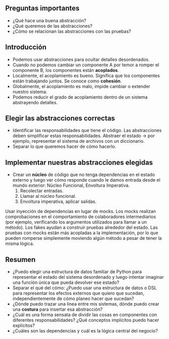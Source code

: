 ## Preguntas importantes

- ¿Qué hace una buena abstracción?
- ¿Qué queremos de las abstracciones?
- ¿Cómo se relacionan las abstracciones con las pruebas?

## Introducción

- Podemos usar abstracciones para ocultar detalles desordenados.
- Cuando no podemos cambiar un componente A por temor a romper el componente B, los componentes están **acoplados**.
- Localmente, el acoplamiento es bueno. Significa que los componentes están trabajando juntos. Se conoce como **cohesión**.
- Globalmente, el acoplamiento es malo, impide cambiar o extender nuestro sistema.
- Podemos reducir el grado de acoplamiento dentro de un sistema abstrayendo detalles.

## Elegir las abstracciones correctas

- Identificar las responsabilidades que tiene el código. Las abstracciones deben simplificar estas responsabilidades. Abstraer el estado -> por ejemplo, representar el sistema de archivos con un diccionario.
- Separar lo que queremos hacer de cómo hacerlo.

## Implementar nuestras abstracciones elegidas

- Crear un **núcleo** de código que no tenga dependencias en el estado externo y luego ver cómo responde cuando le damos entrada desde el mundo exterior: Núcleo Funcional, Envoltura Imperativa.
	1. Recolectar entradas.
	2. Llamar al núcleo funcional.
	3. Envoltura imperativa, aplicar salidas.

Usar inyección de dependencias en lugar de mocks. Los mocks realizan comprobaciones en el comportamiento de colaboradores intermediarios (por ejemplo, verificando los argumentos utilizados para llamar a un método). Los fakes ayudan a construir pruebas alrededor del estado.
Las pruebas con mocks están más acopladas a la implementación, por lo que pueden romperse simplemente moviendo algún método a pesar de tener la misma lógica.

## Resumen

- ¿Puedo elegir una estructura de datos familiar de Python para representar el estado del sistema desordenado y luego intentar imaginar una función única que pueda devolver ese estado?
- Separar el qué del cómo: ¿Puedo usar una estructura de datos o DSL para representar los efectos externos que quiero que sucedan, independientemente de cómo planeo hacer que sucedan?
- ¿Dónde puedo trazar una línea entre mis sistemas, dónde puedo crear una **costura** para insertar esa abstracción?
- ¿Cuál es una forma sensata de dividir las cosas en componentes con diferentes responsabilidades? ¿Qué conceptos implícitos puedo hacer explícitos?
- ¿Cuáles son las dependencias y cuál es la lógica central del negocio?